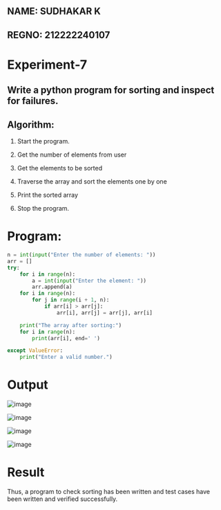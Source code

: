 ## NAME: SUDHAKAR K
## REGNO: 212222240107

# Experiment-7
## Write a python program for sorting and inspect for failures. 
## Algorithm:
1. Start the program.

2. Get the number of elements from user

3. Get the elements to be sorted

4. Traverse the array and sort the elements one by one

5. Print the sorted array

6. Stop the program. 

# Program:
```python
n = int(input("Enter the number of elements: "))
arr = []
try:
    for i in range(n):
        a = int(input("Enter the element: "))
        arr.append(a)
    for i in range(n):
        for j in range(i + 1, n):
            if arr[i] > arr[j]:
                arr[i], arr[j] = arr[j], arr[i]

    print("The array after sorting:")
    for i in range(n):
        print(arr[i], end=' ')

except ValueError:
    print("Enter a valid number.")
```
# Output

![image](https://github.com/user-attachments/assets/572d7d10-8fc6-45a9-9d62-8dd37e00cdbb)

![image](https://github.com/user-attachments/assets/e74aaaed-3984-423d-af5e-bed15b2b8202)

![image](https://github.com/user-attachments/assets/d24ea534-894f-4a63-8ebd-599a3864c75c)

![image](https://github.com/user-attachments/assets/1c2f0cc3-8dfb-49b9-8941-41028639c454)


# Result
Thus, a program to check sorting has been written and test cases have been written and verified 
successfully.
